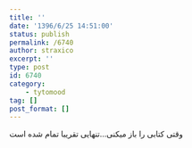 ```yaml
---
title: ''
date: '1396/6/25 14:51:00'
status: publish
permalink: /6740
author: straxico
excerpt: ''
type: post
id: 6740
category:
    - tytomood
tag: []
post_format: []
---
```

وقتی کتابی را باز میکنی…تنهایی تقریبا تمام شده است